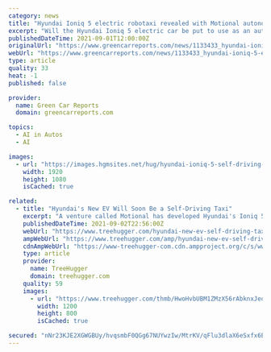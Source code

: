 ```yaml
---
category: news
title: "Hyundai Ioniq 5 electric robotaxi revealed with Motional autonomous-driving venture"
excerpt: "Will the Hyundai Ioniq 5 electric car be put to use as an autonomous \"robotaxi\" before the Tesla Model 3 or Model Y?"
publishedDateTime: 2021-09-01T12:00:00Z
originalUrl: "https://www.greencarreports.com/news/1133433_hyundai-ioniq-5-electric-robotaxi-revealed-with-motional-autonomous-driving-venture"
webUrl: "https://www.greencarreports.com/news/1133433_hyundai-ioniq-5-electric-robotaxi-revealed-with-motional-autonomous-driving-venture"
type: article
quality: 33
heat: -1
published: false

provider:
  name: Green Car Reports
  domain: greencarreports.com

topics:
  - AI in Autos
  - AI

images:
  - url: "https://images.hgmsites.net/hug/hyundai-ioniq-5-self-driving-car_100804409_h.jpg"
    width: 1920
    height: 1080
    isCached: true

related:
  - title: "Hyundai's New EV Will Soon Be a Self-Driving Taxi"
    excerpt: "A venture called Motional has developed Hyundai's Ioniq 5 EV into a self-driving robotaxi that will hit roads by 2023, aided by rid-sharing app Lyft."
    publishedDateTime: 2021-09-02T22:56:00Z
    webUrl: "https://www.treehugger.com/hyundai-new-ev-self-driving-taxi-5199964"
    ampWebUrl: "https://www.treehugger.com/amp/hyundai-new-ev-self-driving-taxi-5199964"
    cdnAmpWebUrl: "https://www-treehugger-com.cdn.ampproject.org/c/s/www.treehugger.com/amp/hyundai-new-ev-self-driving-taxi-5199964"
    type: article
    provider:
      name: TreeHugger
      domain: treehugger.com
    quality: 59
    images:
      - url: "https://www.treehugger.com/thmb/HwoHvbUBM1ZMzX56rAbknxJeoaA=/1200x800/filters:fill(auto,1)/Hyundai-Ioniq-5-Robotaxi-71-77297edccdcb4cbaad54f80c790eadb6.jpeg"
        width: 1200
        height: 800
        isCached: true

secured: "nNr23KJE2XGWGBUy/hvqsmbF0QGg67NUYwzIw/MtrKV/qFlu3dlaX6eSxfx6EZGvR1O2HLER2teYdpbiFe9MFnhOejPyICWoNfUFAW2/p43FHn/Ba7zhJsimX6IAOEHq86gG8PWiVf5MoqSIE8wrdfOjsJ+bILW6QO2+521L55YIPktEhBjS5udZIjNeWzzGjXBBkCYJkXRJcCCaeblg5cFjtr3g1ZDBl9F1NvBgbq3SRUBDR/uSkch6foTRG52sDe9G/WhijPhJDQ9GvxzrlHXB+N4ih8/hD5g5S1x40ge4pPgO2zSmPtQqsU6MP98l96vstAHmrPuU4Gibacuv9d9sw8Xw2CKAKaU9c259eGI=;F3PpWQLaKya/MlgsaTvM9w=="
---
```


